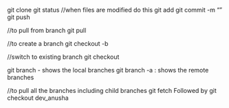 git clone <path>
git status
//when files are modified do this
git add <project folder name>
git commit -m “”
git push <branch name>

//to pull from branch
git pull <branch name>

//to create a branch
git checkout -b <new branch name>

//switch to existing branch
git checkout <branch name>

git branch - shows the local branches
git branch -a : shows the remote branches 

//to pull all the branches including child branches
git fetch 
Followed by 
git checkout dev_anusha


